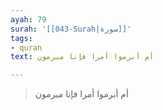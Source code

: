 ```yaml
---
ayah: 79
surah: '[[043-Surah|سورة]]'
tags:
- quran
text: أم أبرموا أمرا فإنا مبرمون

---
```

> أم أبرموا أمرا فإنا مبرمون
